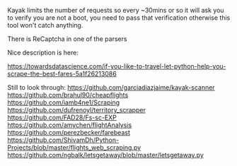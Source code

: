 Kayak limits the number of requests so every ~30mins or so it will ask you to verify you are not a boot, you need to pass that verification otherwise this tool won't catch anything.

There is ReCaptcha in one of the parsers

Nice description is here:

https://towardsdatascience.com/if-you-like-to-travel-let-python-help-you-scrape-the-best-fares-5a1f26213086

Still to look through:
https://github.com/garciadiazjaime/kayak-scanner
https://github.com/brahul90/cheapflights
https://github.com/iamb4ne1/Scraping
https://github.com/dufrenoyl/territory_scrapper
https://github.com/FAD28/Fs-sc-EXP
https://github.com/amychen/flightAnalysis
https://github.com/perezbecker/farebeast
https://github.com/ShivamDh/Python-Projects/blob/master/flights_web_scraping.py
https://github.com/ngbalk/letsgetaway/blob/master/letsgetaway.py
